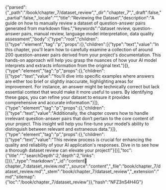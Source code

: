 {"parsed":{"_path":"/book/chapter_7/dataset_review","_dir":"chapter_7","_draft":false,"_partial":false,"_locale":"","title":"Reviewing the Dataset","description":"A guide on how to manually review a dataset of question-answer pairs generated from markdown files.","keywords":"dataset review, question-answer pairs, manual review, language model interpretation, data quality assessment","body":{"type":"root","children":[{"type":"element","tag":"p","props":{},"children":[{"type":"text","value":"In this chapter, you'll learn how to carefully examine a collection of around 200 question-answer pairs derived from your project's documentation. This hands-on approach will help you grasp the nuances of how your AI model interprets and extracts information from the original text."}]},{"type":"element","tag":"p","props":{},"children":[{"type":"text","value":"You’ll dive into specific examples where answers are either too brief or slightly inaccurate, highlighting areas for improvement. For instance, an answer might be technically correct but lack essential context that would make it more useful to users. By identifying these gaps, you can refine your dataset to ensure it provides comprehensive and accurate information."}]},{"type":"element","tag":"p","props":{},"children":[{"type":"text","value":"Additionally, the chapter covers how to handle irrelevant question-answer pairs that don’t pertain to the core content of your project. This insight will help you fine-tune your model’s ability to distinguish between relevant and extraneous data."}]},{"type":"element","tag":"p","props":{},"children":[{"type":"text","value":"This review process is crucial for enhancing the quality and reliability of your AI application's responses. Dive in to see how a thorough dataset review can elevate your project!"}]}],"toc":{"title":"","searchDepth":2,"depth":2,"links":[]}},"_type":"markdown","_id":"content:book:chapter_7:dataset_review.md","_source":"content","_file":"book/chapter_7/dataset_review.md","_stem":"book/chapter_7/dataset_review","_extension":"md","sitemap":{"loc":"/book/chapter_7/dataset_review"}},"hash":"NFZ3nS4H4G"}